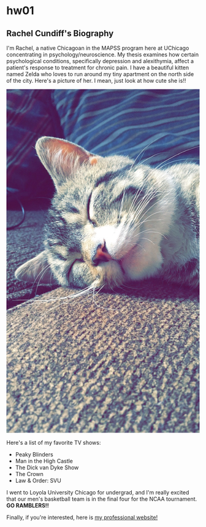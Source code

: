 # hw01

Rachel Cundiff's Biography
--------------------------

I'm Rachel, a native Chicagoan in the MAPSS program here at UChicago concentrating in psychology/neuroscience. My thesis examines how certain psychological conditions, specifically depression and alexithymia, affect a patient's response to treatment for chronic pain. I have a beautiful kitten named Zelda who loves to run around my tiny apartment on the north side of the city. Here's a picture of her. I mean, just look at how cute she is!! 

![Alt text][image]

[image]: image/Zelda4.jpg

Here's a list of my favorite TV shows:

+ Peaky Blinders
+ Man in the High Castle
+ The Dick van Dyke Show
+ The Crown
+ Law & Order: SVU

I went to Loyola University Chicago for undergrad, and I'm really excited that our men's basketball team is in the final four for the NCAA tournament. **GO RAMBLERS!!**

Finally, if you're interested, here is [my professional website!](https://rcundiff.github.io/)